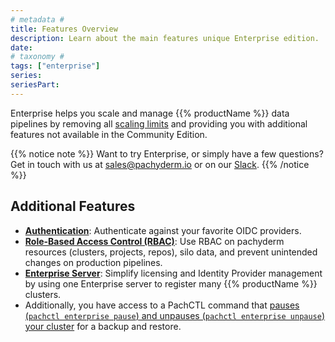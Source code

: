 ```yaml
---
# metadata # 
title: Features Overview
description: Learn about the main features unique Enterprise edition.
date: 
# taxonomy #
tags: ["enterprise"]
series:
seriesPart:
---
```


Enterprise helps you scale and manage {{% productName %}} data pipelines by removing all [scaling limits](/{{%release%}}/manage/scaling-limits/) and providing you with additional features not available in the Community Edition.

{{% notice note %}}
Want to try Enterprise, or simply have a few questions? Get in touch with us at [sales@pachyderm.io](mailto:sales@pachyderm.io) or on our [Slack](https://www.pachyderm.com/slack/). 
{{% /notice %}}


## Additional Features

- [**Authentication**](/{{%release%}}/set-up/authentication): Authenticate against your favorite OIDC providers.
- [**Role-Based Access Control (RBAC)**](/{{%release%}}/set-up/rbac): Use RBAC on pachyderm resources (clusters, projects, repos), silo data, and prevent unintended changes on production pipelines.
- [**Enterprise Server**](/{{%release%}}/set-up/enterprise-server): Simplify licensing and Identity Provider management by using one Enterprise server to register many {{% productName %}} clusters.
- Additionally, you have access to a PachCTL command that [pauses (`pachctl enterprise pause`) and unpauses (`pachctl enterprise unpause`) your cluster](/{{%release%}}/manage/backup-restore) for a backup and restore.







